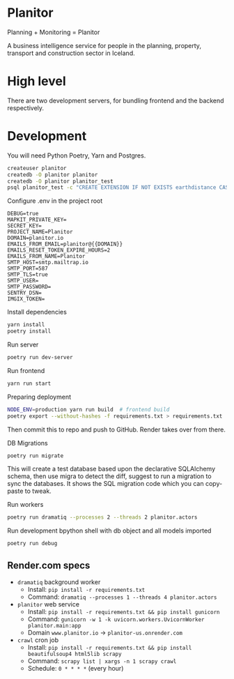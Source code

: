 # Planitor

Planning + Monitoring = Planitor

A business intelligence service for people in the planning, property, transport
and construction sector in Iceland.

# High level

There are two development servers, for bundling frontend and the backend
respectively.

# Development

You will need Python Poetry, Yarn and Postgres.

```bash
createuser planitor
createdb -O planitor planitor
createdb -O planitor planitor_test
psql planitor_test -c "CREATE EXTENSION IF NOT EXISTS earthdistance CASCADE;"
```

Configure .env in the project root

```
DEBUG=true
MAPKIT_PRIVATE_KEY=
SECRET_KEY=
PROJECT_NAME=Planitor
DOMAIN=planitor.io
EMAILS_FROM_EMAIL=planitor@{{DOMAIN}}
EMAILS_RESET_TOKEN_EXPIRE_HOURS=2
EMAILS_FROM_NAME=Planitor
SMTP_HOST=smtp.mailtrap.io
SMTP_PORT=587
SMTP_TLS=true
SMTP_USER=
SMTP_PASSWORD=
SENTRY_DSN=
IMGIX_TOKEN=
```

Install dependencies

```bash
yarn install
poetry install
```

Run server

```bash
poetry run dev-server
```

Run frontend

```bash
yarn run start
```

Preparing deployment

```bash
NODE_ENV=production yarn run build  # frontend build
poetry export --without-hashes -f requirements.txt > requirements.txt
```

Then commit this to repo and push to GitHub. Render takes over from there.

DB Migrations

```bash
poetry run migrate
```

This will create a test database based upon the declarative SQLAlchemy schema,
then use migra to detect the diff, suggest to run a migration to sync the
databases. It shows the SQL migration code which you can copy-paste to tweak.

Run workers

```bash
poetry run dramatiq --processes 2 --threads 2 planitor.actors
```

Run development bpython shell with db object and all models imported

```bash
poetry run debug
```

## Render.com specs

- `dramatiq` background worker
  - Install: `pip install -r requirements.txt`
  - Command: `dramatiq --processes 1 --threads 4 planitor.actors`
- `planitor` web service
  - Install: `pip install -r requirements.txt && pip install gunicorn`
  - Command: `gunicorn -w 1 -k uvicorn.workers.UvicornWorker planitor.main:app`
  - Domain `www.planitor.io` → `planitor-us.onrender.com`
- `crawl` cron job
  - Install:
    `pip install -r requirements.txt && pip install beautifulsoup4 html5lib scrapy`
  - Command: `scrapy list | xargs -n 1 scrapy crawl`
  - Schedule: `0 * * * *` (every hour)
